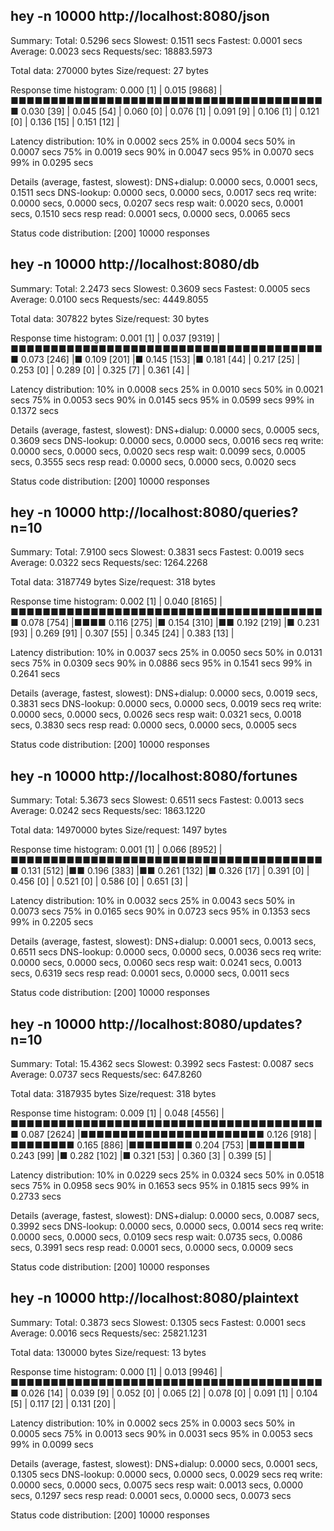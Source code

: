 ##  hey -n 10000 http://localhost:8080/json

Summary:
  Total:	0.5296 secs
  Slowest:	0.1511 secs
  Fastest:	0.0001 secs
  Average:	0.0023 secs
  Requests/sec:	18883.5973
  
  Total data:	270000 bytes
  Size/request:	27 bytes

Response time histogram:
  0.000 [1]	|
  0.015 [9868]	|■■■■■■■■■■■■■■■■■■■■■■■■■■■■■■■■■■■■■■■■
  0.030 [39]	|
  0.045 [54]	|
  0.060 [0]	|
  0.076 [1]	|
  0.091 [9]	|
  0.106 [1]	|
  0.121 [0]	|
  0.136 [15]	|
  0.151 [12]	|


Latency distribution:
  10% in 0.0002 secs
  25% in 0.0004 secs
  50% in 0.0007 secs
  75% in 0.0019 secs
  90% in 0.0047 secs
  95% in 0.0070 secs
  99% in 0.0295 secs

Details (average, fastest, slowest):
  DNS+dialup:	0.0000 secs, 0.0001 secs, 0.1511 secs
  DNS-lookup:	0.0000 secs, 0.0000 secs, 0.0017 secs
  req write:	0.0000 secs, 0.0000 secs, 0.0207 secs
  resp wait:	0.0020 secs, 0.0001 secs, 0.1510 secs
  resp read:	0.0001 secs, 0.0000 secs, 0.0065 secs

Status code distribution:
  [200]	10000 responses



##  hey -n 10000 http://localhost:8080/db

Summary:
  Total:	2.2473 secs
  Slowest:	0.3609 secs
  Fastest:	0.0005 secs
  Average:	0.0100 secs
  Requests/sec:	4449.8055
  
  Total data:	307822 bytes
  Size/request:	30 bytes

Response time histogram:
  0.001 [1]	|
  0.037 [9319]	|■■■■■■■■■■■■■■■■■■■■■■■■■■■■■■■■■■■■■■■■
  0.073 [246]	|■
  0.109 [201]	|■
  0.145 [153]	|■
  0.181 [44]	|
  0.217 [25]	|
  0.253 [0]	|
  0.289 [0]	|
  0.325 [7]	|
  0.361 [4]	|


Latency distribution:
  10% in 0.0008 secs
  25% in 0.0010 secs
  50% in 0.0021 secs
  75% in 0.0053 secs
  90% in 0.0145 secs
  95% in 0.0599 secs
  99% in 0.1372 secs

Details (average, fastest, slowest):
  DNS+dialup:	0.0000 secs, 0.0005 secs, 0.3609 secs
  DNS-lookup:	0.0000 secs, 0.0000 secs, 0.0016 secs
  req write:	0.0000 secs, 0.0000 secs, 0.0020 secs
  resp wait:	0.0099 secs, 0.0005 secs, 0.3555 secs
  resp read:	0.0000 secs, 0.0000 secs, 0.0020 secs

Status code distribution:
  [200]	10000 responses



##  hey -n 10000 http://localhost:8080/queries?n=10

Summary:
  Total:	7.9100 secs
  Slowest:	0.3831 secs
  Fastest:	0.0019 secs
  Average:	0.0322 secs
  Requests/sec:	1264.2268
  
  Total data:	3187749 bytes
  Size/request:	318 bytes

Response time histogram:
  0.002 [1]	|
  0.040 [8165]	|■■■■■■■■■■■■■■■■■■■■■■■■■■■■■■■■■■■■■■■■
  0.078 [754]	|■■■■
  0.116 [275]	|■
  0.154 [310]	|■■
  0.192 [219]	|■
  0.231 [93]	|
  0.269 [91]	|
  0.307 [55]	|
  0.345 [24]	|
  0.383 [13]	|


Latency distribution:
  10% in 0.0037 secs
  25% in 0.0050 secs
  50% in 0.0131 secs
  75% in 0.0309 secs
  90% in 0.0886 secs
  95% in 0.1541 secs
  99% in 0.2641 secs

Details (average, fastest, slowest):
  DNS+dialup:	0.0000 secs, 0.0019 secs, 0.3831 secs
  DNS-lookup:	0.0000 secs, 0.0000 secs, 0.0019 secs
  req write:	0.0000 secs, 0.0000 secs, 0.0026 secs
  resp wait:	0.0321 secs, 0.0018 secs, 0.3830 secs
  resp read:	0.0000 secs, 0.0000 secs, 0.0005 secs

Status code distribution:
  [200]	10000 responses



##  hey -n 10000 http://localhost:8080/fortunes

Summary:
  Total:	5.3673 secs
  Slowest:	0.6511 secs
  Fastest:	0.0013 secs
  Average:	0.0242 secs
  Requests/sec:	1863.1220
  
  Total data:	14970000 bytes
  Size/request:	1497 bytes

Response time histogram:
  0.001 [1]	|
  0.066 [8952]	|■■■■■■■■■■■■■■■■■■■■■■■■■■■■■■■■■■■■■■■■
  0.131 [512]	|■■
  0.196 [383]	|■■
  0.261 [132]	|■
  0.326 [17]	|
  0.391 [0]	|
  0.456 [0]	|
  0.521 [0]	|
  0.586 [0]	|
  0.651 [3]	|


Latency distribution:
  10% in 0.0032 secs
  25% in 0.0043 secs
  50% in 0.0073 secs
  75% in 0.0165 secs
  90% in 0.0723 secs
  95% in 0.1353 secs
  99% in 0.2205 secs

Details (average, fastest, slowest):
  DNS+dialup:	0.0001 secs, 0.0013 secs, 0.6511 secs
  DNS-lookup:	0.0000 secs, 0.0000 secs, 0.0036 secs
  req write:	0.0000 secs, 0.0000 secs, 0.0060 secs
  resp wait:	0.0241 secs, 0.0013 secs, 0.6319 secs
  resp read:	0.0001 secs, 0.0000 secs, 0.0011 secs

Status code distribution:
  [200]	10000 responses



##  hey -n 10000 http://localhost:8080/updates?n=10

Summary:
  Total:	15.4362 secs
  Slowest:	0.3992 secs
  Fastest:	0.0087 secs
  Average:	0.0737 secs
  Requests/sec:	647.8260
  
  Total data:	3187935 bytes
  Size/request:	318 bytes

Response time histogram:
  0.009 [1]	|
  0.048 [4556]	|■■■■■■■■■■■■■■■■■■■■■■■■■■■■■■■■■■■■■■■■
  0.087 [2624]	|■■■■■■■■■■■■■■■■■■■■■■■
  0.126 [918]	|■■■■■■■■
  0.165 [886]	|■■■■■■■■
  0.204 [753]	|■■■■■■■
  0.243 [99]	|■
  0.282 [102]	|■
  0.321 [53]	|
  0.360 [3]	|
  0.399 [5]	|


Latency distribution:
  10% in 0.0229 secs
  25% in 0.0324 secs
  50% in 0.0518 secs
  75% in 0.0958 secs
  90% in 0.1653 secs
  95% in 0.1815 secs
  99% in 0.2733 secs

Details (average, fastest, slowest):
  DNS+dialup:	0.0000 secs, 0.0087 secs, 0.3992 secs
  DNS-lookup:	0.0000 secs, 0.0000 secs, 0.0014 secs
  req write:	0.0000 secs, 0.0000 secs, 0.0109 secs
  resp wait:	0.0735 secs, 0.0086 secs, 0.3991 secs
  resp read:	0.0001 secs, 0.0000 secs, 0.0009 secs

Status code distribution:
  [200]	10000 responses



##  hey -n 10000 http://localhost:8080/plaintext

Summary:
  Total:	0.3873 secs
  Slowest:	0.1305 secs
  Fastest:	0.0001 secs
  Average:	0.0016 secs
  Requests/sec:	25821.1231
  
  Total data:	130000 bytes
  Size/request:	13 bytes

Response time histogram:
  0.000 [1]	|
  0.013 [9946]	|■■■■■■■■■■■■■■■■■■■■■■■■■■■■■■■■■■■■■■■■
  0.026 [14]	|
  0.039 [9]	|
  0.052 [0]	|
  0.065 [2]	|
  0.078 [0]	|
  0.091 [1]	|
  0.104 [5]	|
  0.117 [2]	|
  0.131 [20]	|


Latency distribution:
  10% in 0.0002 secs
  25% in 0.0003 secs
  50% in 0.0005 secs
  75% in 0.0013 secs
  90% in 0.0031 secs
  95% in 0.0053 secs
  99% in 0.0099 secs

Details (average, fastest, slowest):
  DNS+dialup:	0.0000 secs, 0.0001 secs, 0.1305 secs
  DNS-lookup:	0.0000 secs, 0.0000 secs, 0.0029 secs
  req write:	0.0000 secs, 0.0000 secs, 0.0075 secs
  resp wait:	0.0013 secs, 0.0000 secs, 0.1297 secs
  resp read:	0.0001 secs, 0.0000 secs, 0.0073 secs

Status code distribution:
  [200]	10000 responses



